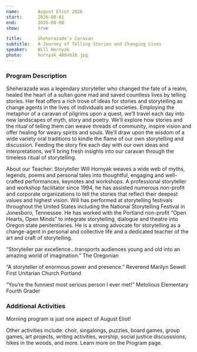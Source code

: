 ```yaml
---
name:       August Eliot 2026
start:      2026-08-01
end:        2026-08-08
show:       true

title:      Sheherazade's Caravan
subtitle:   A Journey of Telling Stories and Changing Lives
speaker:    Will Hornyak
photo:      hornyak_480x616.jpg
---
```


### Program Description

Sheherazade was a legendary storyteller who changed the fate of a realm, healed the heart of a sultan gone mad and saved countless lives by telling stories.  Her feat offers a rich trove of ideas for stories and storytelling as change agents in the lives of individuals and societies.  Employing the metaphor of a caravan of pilgrims upon a quest, we’ll travel each day into new landscapes of myth, story and poetry.  We’ll explore how stories and the ritual of telling them can weave threads of community, inspire vision and offer healing for weary spirits and souls. We’ll draw upon the wisdom of a wide variety oral traditions to kindle the flame of our own storytelling and discussion.  Feeding the story fire each day with our own ideas and interpretations, we’ll bring fresh insights into our caravan through the timeless ritual of storytelling.

About our Teacher:  Storyteller Will Hornyak weaves a wide web of myths, legends, poems and personal tales into thoughtful, engaging and well-crafted performances, keynotes and workshops.  A professional storyteller and workshop facilitator since 1994, he has assisted numerous non-profit and corporate organizations to tell the stories that reflect their deepest values and highest vision.  Will has performed at storytelling festivals throughout the United States including the National Storytelling Festival in Jonesboro, Tennessee.  He has worked with the Portland non-profit “Open Hearts, Open Minds” to integrate storytelling, dialogue and theatre into Oregon state penitentiaries.  He is a strong advocate for storytelling as a change-agent in personal and collective life and a dedicated teacher of the art and craft of storytelling.

“Storyteller par excellence…transports audiences young and old into an amazing world of imagination.” The Oregonian

“A storyteller of enormous power and presence.”  Reverend Marilyn Sewell   First Unitarian Church  Portland

“You’re the funniest most serious person I ever met!”  Metolious Elementary Fourth Grader

### Additional Activities

Morning program is just one aspect of August Eliot!

Other activities include: choir, singalongs, puzzles, board games, group games, art projects, writing activities, worship, social justice discusssions, hikes in the woods, and more. Learn more on the Program page.

